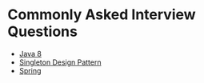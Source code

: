 # Commonly Asked Interview Questions

- [Java 8](https://github.com/OmkarShivadekar/interview_prep/blob/master/Java%208.md)
- [Singleton Design Pattern](https://github.com/OmkarShivadekar/interview_prep/blob/master/Singleton.md)
- [Spring](https://github.com/OmkarShivadekar/interview_prep/blob/master/spring.md)
